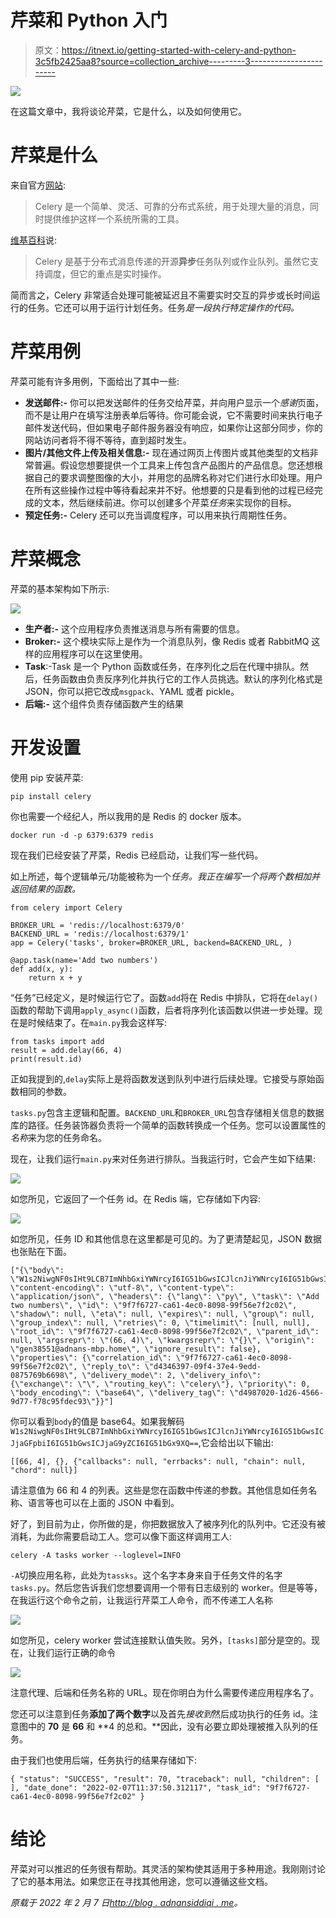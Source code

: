 # 芹菜和 Python 入门

> 原文：<https://itnext.io/getting-started-with-celery-and-python-3c5fb2425aa8?source=collection_archive---------3----------------------->

![](img/42925d05c3ac43e4caa0204d86e15132.png)

在这篇文章中，我将谈论芹菜，它是什么，以及如何使用它。

# 芹菜是什么

来自官方[网站](https://docs..org/en/stable/):

> Celery 是一个简单、灵活、可靠的分布式系统，用于处理大量的消息，同时提供维护这样一个系统所需的工具。

[维基百科](https://en.wikipedia.org/wiki/Celery_(software))说:

> Celery 是基于分布式消息传递的开源**异步**任务队列或作业队列。虽然它支持调度，但它的重点是实时操作。

简而言之，Celery 非常适合处理可能被延迟且不需要实时交互的异步或长时间运行的任务。它还可以用于运行计划任务。任务*是一段执行特定操作的代码。*

# 芹菜用例

芹菜可能有许多用例，下面给出了其中一些:

*   **发送邮件:-** 你可以把发送邮件的任务交给芹菜，并向用户显示一个*感谢*页面，而不是让用户在填写注册表单后等待。你可能会说，它不需要时间来执行电子邮件发送代码，但如果电子邮件服务器没有响应，如果你让这部分同步，你的网站访问者将不得不等待，直到超时发生。
*   **图片/其他文件上传及相关信息:-** 现在通过网页上传图片或其他类型的文档非常普遍。假设您想要提供一个工具来上传包含产品图片的产品信息。您还想根据自己的要求调整图像的大小，并用您的品牌名称对它们进行水印处理。用户在所有这些操作过程中等待看起来并不好。他想要的只是看到他的过程已经完成的文本，然后继续前进。你可以创建多个芹菜*任务*来实现你的目标。
*   **预定任务:-** Celery 还可以充当调度程序，可以用来执行周期性任务。

# 芹菜概念

芹菜的基本架构如下所示:

![](img/88be3aa39171a0fcc512b3b6aa5effdc.png)

*   **生产者:-** 这个应用程序负责推送消息与所有需要的信息。
*   **Broker:-** 这个模块实际上是作为一个消息队列，像 Redis 或者 RabbitMQ 这样的应用程序可以在这里使用。
*   **Task**:-Task 是一个 Python 函数或任务，在序列化之后在代理中排队。然后，任务函数由负责反序列化并执行它的工作人员挑选。默认的序列化格式是 JSON，你可以把它改成`msgpack`、YAML 或者 pickle。
*   **后端:-** 这个组件负责存储函数产生的结果

# 开发设置

使用 pip 安装芹菜:

`pip install celery`

你也需要一个经纪人，所以我用的是 Redis 的 docker 版本。

`docker run -d -p 6379:6379 redis`

现在我们已经安装了芹菜，Redis 已经启动，让我们写一些代码。

如上所述，每个逻辑单元/功能被称为一个*任务。我正在编写一个将两个数相加并返回结果的函数。*

```
from celery import Celery

BROKER_URL = 'redis://localhost:6379/0'
BACKEND_URL = 'redis://localhost:6379/1'
app = Celery('tasks', broker=BROKER_URL, backend=BACKEND_URL, )

@app.task(name='Add two numbers')
def add(x, y):
    return x + y
```

“任务”已经定义，是时候运行它了。函数`add`将在 Redis 中排队，它将在`delay()`函数的帮助下调用`apply_async()`函数，后者将序列化该函数以供进一步处理。现在是时候结束了。在`main.py`我会这样写:

```
from tasks import add
result = add.delay(66, 4)
print(result.id)
```

正如我提到的,`delay`实际上是将函数发送到队列中进行后续处理。它接受与原始函数相同的参数。

`tasks.py`包含主逻辑和配置。`BACKEND_URL`和`BROKER_URL`包含存储相关信息的数据库的路径。任务装饰器负责将一个简单的函数转换成一个任务。您可以设置属性的*名称*来为您的任务命名。

现在，让我们运行`main.py`来对任务进行排队。当我运行时，它会产生如下结果:

![](img/f248f5ef2d4677f6c2c564c8522af728.png)

如您所见，它返回了一个任务 id。在 Redis 端，它存储如下内容:

![](img/1365f47338dc80366464f125b4dc53ff.png)

如您所见，任务 ID 和其他信息在这里都是可见的。为了更清楚起见，JSON 数据也张贴在下面。

```
["{\"body\": \"W1s2NiwgNF0sIHt9LCB7ImNhbGxiYWNrcyI6IG51bGwsICJlcnJiYWNrcyI6IG51bGwsICJjaGFpbiI6IG51bGwsICJjaG9yZCI6IG51bGx9XQ==\", \"content-encoding\": \"utf-8\", \"content-type\": \"application/json\", \"headers\": {\"lang\": \"py\", \"task\": \"Add two numbers\", \"id\": \"9f7f6727-ca61-4ec0-8098-99f56e7f2c02\", \"shadow\": null, \"eta\": null, \"expires\": null, \"group\": null, \"group_index\": null, \"retries\": 0, \"timelimit\": [null, null], \"root_id\": \"9f7f6727-ca61-4ec0-8098-99f56e7f2c02\", \"parent_id\": null, \"argsrepr\": \"(66, 4)\", \"kwargsrepr\": \"{}\", \"origin\": \"gen38551@adnans-mbp.home\", \"ignore_result\": false}, \"properties\": {\"correlation_id\": \"9f7f6727-ca61-4ec0-8098-99f56e7f2c02\", \"reply_to\": \"d4346397-09f4-37e4-9edd-0875769b6698\", \"delivery_mode\": 2, \"delivery_info\": {\"exchange\": \"\", \"routing_key\": \"celery\"}, \"priority\": 0, \"body_encoding\": \"base64\", \"delivery_tag\": \"d4987020-1d26-4566-9d77-f78c95fdec93\"}}"]
```

你可以看到`body`的值是 base64。如果我解码`W1s2NiwgNF0sIHt9LCB7ImNhbGxiYWNrcyI6IG51bGwsICJlcnJiYWNrcyI6IG51bGwsICJjaGFpbiI6IG51bGwsICJjaG9yZCI6IG51bGx9XQ==`,它会给出以下输出:

`[[66, 4], {}, {"callbacks": null, "errbacks": null, "chain": null, "chord": null}]`

请注意值为 66 和 4 的列表。这些是您在函数中传递的参数。其他信息如任务名称、语言等也可以在上面的 JSON 中看到。

好了，到目前为止，你所做的是，你把数据放入了被序列化的队列中。它还没有被消耗，为此你需要启动工人。您可以像下面这样调用工人:

`celery -A tasks worker --loglevel=INFO`

`-A`切换应用名称，此处为`tassks`。这个名字本身来自于任务文件的名字`tasks.py`。然后您告诉我们您想要调用一个带有日志级别的 worker。但是等等，在我运行这个命令之前，让我运行芹菜工人命令，而不传递工人名称

![](img/b036c98c3366d52e5100e22e707bd767.png)

如您所见，celery worker 尝试连接默认值失败。另外，`[tasks]`部分是空的。现在，让我们运行正确的命令

![](img/85a449dcc55d4bb4490b36da8ab22e3a.png)

注意代理、后端和任务名称的 URL。现在你明白为什么需要传递应用程序名了。

您还可以注意到任务**添加了两个数字**以及首先*接收到*然后成功执行的任务 id。注意图中的 **70** 是 **66** 和 **4 的总和。**因此，没有必要立即处理被推入队列的任务。

由于我们也使用后端，任务执行的结果存储如下:

```
{ "status": "SUCCESS", "result": 70, "traceback": null, "children": [ ], "date_done": "2022-02-07T11:37:50.312117", "task_id": "9f7f6727-ca61-4ec0-8098-99f56e7f2c02" }
```

# 结论

芹菜对可以推迟的任务很有帮助。其灵活的架构使其适用于多种用途。我刚刚讨论了它的基本用法。如果您正在寻找其他用途，您可以遵循这些文档。

*原载于 2022 年 2 月 7 日*[*http://blog . adnansiddiqi . me*](http://blog.adnansiddiqi.me/getting-started-with-celery-and-python/)*。*